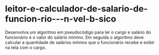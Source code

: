 # leitor-e-calculador-de-salario-de-funcion-rio---n-vel-b-sico
Desenvolva um algoritmo em pseudocódigo para ler o cargo e salário do funcionário e o valor do salário mínimo. Em seguida o algoritmo deve calcular a quantidade de salários mínimo que o funcionário recebe e exibir na tela com o cargo.
